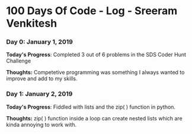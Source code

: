 # 100 Days Of Code - Log - Sreeram Venkitesh

### Day 0: January 1, 2019

**Today's Progress**: Completed 3 out of 6 problems in the SDS Coder Hunt Challenge

**Thoughts:** Competetive programming was something I always wanted to improve and add to my skills. 

### Day 1: January 2, 2019

**Today's Progress**: Fiddled with lists and the zip( ) function in python. 

**Thoughts:** zip( ) function inside a loop can create nested lists which are kinda annoying to work with.

